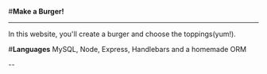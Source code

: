 #**Make a Burger!**

---
In this website, you'll create a burger and choose the toppings(yum!). 

#**Languages**
MySQL, Node, Express, Handlebars and a homemade ORM 

--
